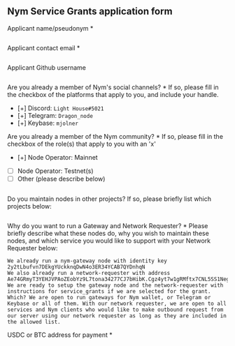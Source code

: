 Nym Service Grants application form 
------------------------------------

Applicant name/pseudonym *
```Dragon
```

Applicant contact email *
```roshan.sharma@hotmail.com
```

Applicant Github username
```Hub-Dragon
```

Are you already a member of Nym's social channels? * 
If so, please fill in the checkbox of the platforms that apply to you, and include your handle. 
- [+] Discord: `Light House#5021`
- [+] Telegram: `Dragon_node`
- [+] Keybase: `mjolner`

Are you already a member of the Nym community? * 
If so, please fill in the checkbox of the role(s) that apply to you with an 'x' 
- [+] Node Operator: Mainnet 
- [ ] Node Operator: Testnet(s)
- [ ] Other (please describe below)
```
```

Do you maintain nodes in other projects? 
If so, please briefly list which projects below: 
```Full attention only to nymtech.
```

Why do you want to run a Gateway and Network Requester? * 
Please briefly describe what these nodes do, why you wish to maintain these nodes, and which service you would like to support with your Network Requester below: 
```Why?: The success of a privacy oriented technology rests on various elements put together. Ofcourse, a healthy mixnode network is important but this alone is not enough. Equally important is a network of healthy gateways that provide entry points for both the client apps and service providers. This is necessary if the target is to create a framework for privacy oriented DApps to use NYM's infrastructure. Simply put, we want to maintain these nodes to support the project into its next leap. We have been running a reliable mixnode in the mainnet since the early days of the project (and have been involved in the testnets from the early stages of the project). We have access to good servers with 100% uptime, good connectivity and large storage facilities.
We already run a nym-gateway node with identity key 2y2tLbufvn7DEkgYUckknqDwN4o3ER34YCAB7QYDnhqN
We also already run a network-requester with address Ae74GRmyT3YEHJVPAoZEobYz9L7tona34277CJ7bHibK.Cgz4yt7w1gRMftx7CNL5SS1NegMXKGdc11HKQc4qptHv@2y2tLbufvn7DEkgYUckknqDwN4o3ER34YCAB7QYDnhqN
We are ready to setup the gateway node and the network-requester with instructions for service_grants if we are selected for the grant.
Which? We are open to run gateways for Nym wallet, or Telegram or Keybase or all of them. With our network requester, we are open to all services and Nym clients who would like to make outbound request from our server using our network requester as long as they are included in the allowed list.
```

USDC or BTC address for payment * 
```0xa4ca1dc90b50d2f345167ebff98649be0b7771ff
```
